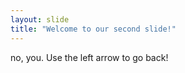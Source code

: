 ```yaml
---
layout: slide
title: "Welcome to our second slide!"
---
```

no, you. 
Use the left arrow to go back!
